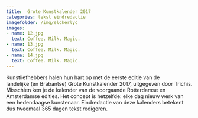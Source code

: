 ```yaml
---
title:  Grote Kunstkalender 2017
categories: tekst eindredactie
imagefolder: /img/elckerlyc
images:
- name: 12.jpg
  text: Coffee. Milk. Magic.
- name: 13.jpg
  text: Coffee. Milk. Magic.
- name: 14.jpg
  text: Coffee. Milk. Magic.
---
```

Kunstliefhebbers halen hun hart op met de eerste editie van de landelijke (én Brabantse) Grote Kunstkalender 2017, uitgegeven door Trichis. Misschien ken je de kalender van de voorgaande Rotterdamse en Amsterdamse edities. Het concept is hetzelfde: elke dag nieuw werk van een hedendaagse kunstenaar. Eindredactie van deze kalenders betekent dus tweemaal 365 dagen tekst redigeren.
